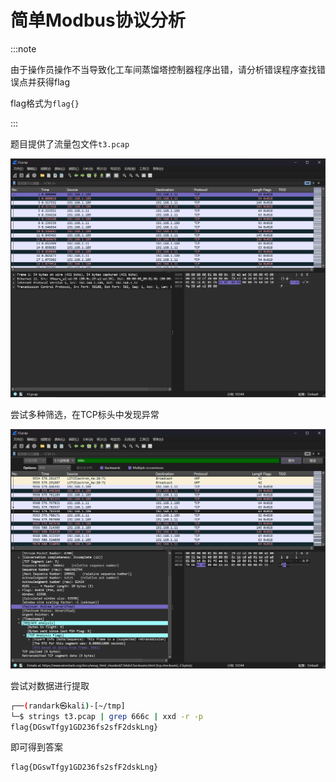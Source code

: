 # 简单Modbus协议分析

:::note

由于操作员操作不当导致化工车间蒸馏塔控制器程序出错，请分析错误程序查找错误点并获得flag

flag格式为`flag{}`

:::

题目提供了流量包文件`t3.pcap`

![img](img/image_20241243-004357.png)

尝试多种筛选，在TCP标头中发现异常

![img](img/image_20241248-004821.png)

尝试对数据进行提取

```bash
┌──(randark㉿kali)-[~/tmp]
└─$ strings t3.pcap | grep 666c | xxd -r -p
flag{DGswTfgy1GD236fs2sfF2dskLng}
```

即可得到答案

```flag
flag{DGswTfgy1GD236fs2sfF2dskLng}
```
